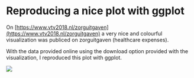 # Reproducing a nice plot with ggplot

On [https://www.vtv2018.nl/zorguitgaven](https://www.vtv2018.nl/zorguitgaven) a very nice and colourful visualization was publiced on zorguitgaven (healthcare expenses).

With the data provided online using the download option provided with the visualization, I reproduced this plot with ggplot.  
  
  
![](http://res.cloudinary.com/brinkhuis/image/upload/v1513194157/zorguitgave_rhocjx.png)
